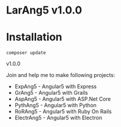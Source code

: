 # LarAng5 v1.0.0

# Installation
 `composer update`

 
v1.0.0

Join and help me to make following projects:
* ExpAng5 - Angular5 with Express
* GrAng5 - Angular5 with Grails
* AspAng5 - Angular5 with ASP.Net Core
* PythAng5 - Angular5 with Python
* RoRAng5 - Angular5 with Ruby On Rails
* ElectrAng5 - Angular5 with Electron

